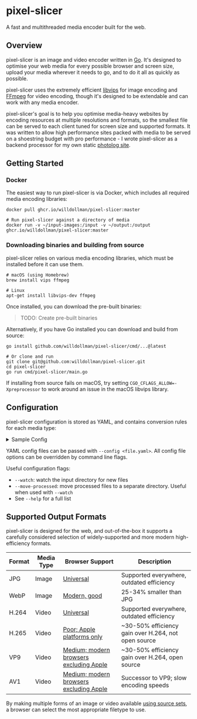 # pixel-slicer

A fast and multithreaded media encoder built for the web.

## Overview

pixel-slicer is an image and video encoder written in [Go](https://go.dev/).
It's designed to optimise your web media for every possible browser and screen size, upload your media wherever it needs to go, and to do it all as quickly as possible.

pixel-slicer uses the extremely efficient [libvips](https://github.com/libvips/libvips) for image encoding and [FFmpeg](https://github.com/FFmpeg/FFmpeg) for video encoding, though it's designed to be extendable and can work with any media encoder.

pixel-slicer's goal is to help you optimise media-heavy websites by encoding resources at multiple resolutions and formats, so the smallest file can be served to each client tuned for screen size and supported formats.
It was written to allow high performance sites packed with media to be served on a shoestring budget with pro performance - I wrote pixel-slicer as a backend processor for my own static [photolog site](https://photos.dollman.org/).

## Getting Started
### Docker

The easiest way to run pixel-slicer is via Docker, which includes all required media encoding libraries:

```
docker pull ghcr.io/willdollman/pixel-slicer:master

# Run pixel-slicer against a directory of media
docker run -v ~/input-images:/input -v ~/output:/output ghcr.io/willdollman/pixel-slicer:master
```

### Downloading binaries and building from source

pixel-slicer relies on various media encoding libraries, which must be installed before it can use them.

```
# macOS (using Homebrew)
brew install vips ffmpeg

# Linux
apt-get install libvips-dev ffmpeg
```

Once installed, you can download the pre-built binaries:

> TODO: Create pre-built binaries

Alternatively, if you have Go installed you can download and build from source:

```
go install github.com/willdollman/pixel-slicer/cmd/...@latest

# Or clone and run
git clone git@github.com:willdollman/pixel-slicer.git
cd pixel-slicer
go run cmd/pixel-slicer/main.go
```

If installing from source fails on macOS, try setting `CGO_CFLAGS_ALLOW=-Xpreprocessor` to work around an issue in the macOS libvips library.

## Configuration

pixel-slicer configuration is stored as YAML, and contains conversion rules for each media type:

<details>
  <summary>Sample Config</summary>

```
inputDir: sample-data/
outputDir: output-media/
moveProcessed: false
watch: false

# Upload all generated media to S3-compatible storage
S3:
  Enabled: true
  Endpoint: https://s3.us-west-000.backblazeb2.com
  Region: us-east-1
  Bucket: pixel-slicer

# Convert images to JPG and WebP at a variety of sizes
ImageConfigurations:
  - MaxWidth: 500
    Quality: 80
    FileType: jpg
  - MaxWidth: 500
    Quality: 80
    FileType: webp

  - MaxWidth: 1000
    Quality: 75
    FileType: jpg
  - MaxWidth: 1000
    Quality: 80
    FileType: webp

  - MaxWidth: 2000
    Quality: 70
    FileType: jpg
  - MaxWidth: 2000
    Quality: 75
    FileType: webp

# Convert videos to H.264 and AV1 at two sizes, and include a JPG thumbnail
VideoConfigurations:
  - MaxWidth: 500
    Quality: 2
    FileType: jpg

  - MaxWidth: 360
    Quality: 23
    Preset: slow
    FileType: mp4
  - MaxWidth: 360
    Quality: 40
    Codec: av1

  - MaxWidth: 720
    Quality: 23
    Preset: slow
    FileType: mp4
  - MaxWidth: 720
    Quality: 40
    Codec: av1
  ```
</details>

YAML config files can be passed with `--config <file.yaml>`. All config file options can be overridden by command line flags.

Useful configuration flags:

* `--watch`: watch the input directory for new files
* `--move-processed`: move processed files to a separate directory. Useful when used with `--watch`
* See `--help` for a full list


## Supported Output Formats

pixel-slicer is designed for the web, and out-of-the-box it supports a carefully considered selection of widely-supported and more modern high-efficiency formats.

| Format | Media Type | Browser Support  | Description |
|--------|------------|----------|-------------|
| JPG    | Image      | [Universal](https://caniuse.com/jpg) | Supported everywhere, outdated efficiency |
| WebP   | Image      | [Modern, good](https://caniuse.com/webp) | 25-34% smaller than JPG|
| H.264  | Video      | [Universal](https://caniuse.com/mpeg4) | Supported everywhere, outdated efficiency |
| H.265  | Video      | [Poor; Apple platforms only](https://caniuse.com/?search=h265) | ~30-50% efficiency gain over H.264, not open source |
| VP9    | Video      | [Medium; modern browsers excluding Apple](https://caniuse.com/?search=vp9) | ~30-50% efficiency gain over H.264, open source |
| AV1    | Video      | [Medium; modern browsers excluding Apple](https://caniuse.com/?search=av1) | Successor to VP9; slow encoding speeds|

By making multiple forms of an image or video available [using source sets](https://developer.mozilla.org/en-US/docs/Web/HTML/Element/source), a browser can select the most appropriate filetype to use.
